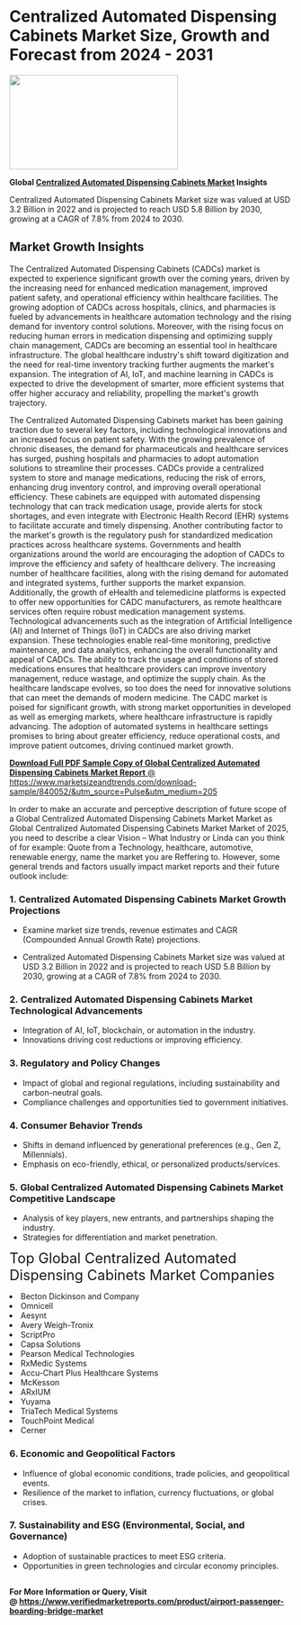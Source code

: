 <H1>Centralized Automated Dispensing Cabinets Market Size, Growth and Forecast from 2024 - 2031</H1><img class="aligncenter size-medium wp-image-584254" src="https://thirdeyenews.in/wp-content/uploads/2024/09/Global-Market-Research-300x168.jpeg" alt="" width="300" height="168" /><p><strong>Global&nbsp;<a href="https://www.marketsizeandtrends.com/download-sample/840052/&amp;utm_source=Pulse&amp;utm_medium=205">Centralized Automated Dispensing Cabinets Market</a> Insights</strong></p><p>Centralized Automated Dispensing Cabinets Market size was valued at USD 3.2 Billion in 2022 and is projected to reach USD 5.8 Billion by 2030, growing at a CAGR of 7.8% from 2024 to 2030.</p><p><h2>Market Growth Insights</h2> <p>The Centralized Automated Dispensing Cabinets (CADCs) market is expected to experience significant growth over the coming years, driven by the increasing need for enhanced medication management, improved patient safety, and operational efficiency within healthcare facilities. The growing adoption of CADCs across hospitals, clinics, and pharmacies is fueled by advancements in healthcare automation technology and the rising demand for inventory control solutions. Moreover, with the rising focus on reducing human errors in medication dispensing and optimizing supply chain management, CADCs are becoming an essential tool in healthcare infrastructure. The global healthcare industry's shift toward digitization and the need for real-time inventory tracking further augments the market's expansion. The integration of AI, IoT, and machine learning in CADCs is expected to drive the development of smarter, more efficient systems that offer higher accuracy and reliability, propelling the market's growth trajectory.</p> <p><a href="#"></a></p> <p>The Centralized Automated Dispensing Cabinets market has been gaining traction due to several key factors, including technological innovations and an increased focus on patient safety. With the growing prevalence of chronic diseases, the demand for pharmaceuticals and healthcare services has surged, pushing hospitals and pharmacies to adopt automation solutions to streamline their processes. CADCs provide a centralized system to store and manage medications, reducing the risk of errors, enhancing drug inventory control, and improving overall operational efficiency. These cabinets are equipped with automated dispensing technology that can track medication usage, provide alerts for stock shortages, and even integrate with Electronic Health Record (EHR) systems to facilitate accurate and timely dispensing. Another contributing factor to the market's growth is the regulatory push for standardized medication practices across healthcare systems. Governments and health organizations around the world are encouraging the adoption of CADCs to improve the efficiency and safety of healthcare delivery. The increasing number of healthcare facilities, along with the rising demand for automated and integrated systems, further supports the market expansion. Additionally, the growth of eHealth and telemedicine platforms is expected to offer new opportunities for CADC manufacturers, as remote healthcare services often require robust medication management systems. Technological advancements such as the integration of Artificial Intelligence (AI) and Internet of Things (IoT) in CADCs are also driving market expansion. These technologies enable real-time monitoring, predictive maintenance, and data analytics, enhancing the overall functionality and appeal of CADCs. The ability to track the usage and conditions of stored medications ensures that healthcare providers can improve inventory management, reduce wastage, and optimize the supply chain. As the healthcare landscape evolves, so too does the need for innovative solutions that can meet the demands of modern medicine. The CADC market is poised for significant growth, with strong market opportunities in developed as well as emerging markets, where healthcare infrastructure is rapidly advancing. The adoption of automated systems in healthcare settings promises to bring about greater efficiency, reduce operational costs, and improve patient outcomes, driving continued market growth. <p><a href="#"></p><p><span class=""><strong>Download Full PDF Sample Copy of Global Centralized Automated Dispensing Cabinets Market Report</strong> @ <a href="https://www.marketsizeandtrends.com/download-sample/840052/&amp;utm_source=Pulse&amp;utm_medium=205" target="_blank">https://www.marketsizeandtrends.com/download-sample/840052/&amp;utm_source=Pulse&amp;utm_medium=205</a></span></p><p>In order to make an accurate and perceptive description of future scope of a Global&nbsp;Centralized Automated Dispensing Cabinets Market Market as Global&nbsp;Centralized Automated Dispensing Cabinets Market Market of 2025, you need to describe a clear Vision &ndash; What Industry or Linda can you think of for example: Quote from a Technology, healthcare, automotive, renewable energy, name the market you are Reffering to. However, some general trends and factors usually impact market reports and their future outlook include:</p><h3>1.&nbsp;<strong>Centralized Automated Dispensing Cabinets Market Growth Projections</strong></h3><ul><li>Examine market size trends, revenue estimates and CAGR (Compounded Annual Growth Rate) projections.</li><li><p>Centralized Automated Dispensing Cabinets Market size was valued at USD 3.2 Billion in 2022 and is projected to reach USD 5.8 Billion by 2030, growing at a CAGR of 7.8% from 2024 to 2030.</p></li></ul><h3>2.&nbsp;<strong>Centralized Automated Dispensing Cabinets Market Technological Advancements</strong></h3><ul><li>Integration of AI, IoT, blockchain, or automation in the industry.</li><li>Innovations driving cost reductions or improving efficiency.</li></ul><h3>3.&nbsp;<strong>Regulatory and Policy Changes</strong></h3><ul><li>Impact of global and regional regulations, including sustainability and carbon-neutral goals.</li><li>Compliance challenges and opportunities tied to government initiatives.</li></ul><h3>4.&nbsp;<strong>Consumer Behavior Trends</strong></h3><ul><li>Shifts in demand influenced by generational preferences (e.g., Gen Z, Millennials).</li><li>Emphasis on eco-friendly, ethical, or personalized products/services.</li></ul><h3>5.&nbsp;<strong>Global Centralized Automated Dispensing Cabinets Market Competitive Landscape</strong></h3><ul><li>Analysis of key players, new entrants, and partnerships shaping the industry.</li><li>Strategies for differentiation and market penetration.</li></ul><p data-pm-slice="1 1 []"><span style="color: inherit; font-family: inherit; font-size: 25px;">Top Global Centralized Automated Dispensing Cabinets Market Companies</span></p><div class="" data-test-id=""><p><li>Becton Dickinson and Company</li><li> Omnicell</li><li> Aesynt</li><li> Avery Weigh-Tronix</li><li> ScriptPro</li><li> Capsa Solutions</li><li> Pearson Medical Technologies</li><li> RxMedic Systems</li><li> Accu-Chart Plus Healthcare Systems</li><li> McKesson</li><li> ARxIUM</li><li> Yuyama</li><li> TriaTech Medical Systems</li><li> TouchPoint Medical</li><li> Cerner</li></p></div><h3>6.&nbsp;<strong>Economic and Geopolitical Factors</strong></h3><ul><li>Influence of global economic conditions, trade policies, and geopolitical events.</li><li>Resilience of the market to inflation, currency fluctuations, or global crises.</li></ul><h3>7.&nbsp;<strong>Sustainability and ESG (Environmental, Social, and Governance)</strong></h3><ul><li>Adoption of sustainable practices to meet ESG criteria.</li><li>Opportunities in green technologies and circular economy principles.</li></ul><h2><strong style="font-size: 14px;">For More Information or Query, Visit @&nbsp;</strong><a style="background-color: #ffffff; font-size: 14px;" href="https://www.marketsizeandtrends.com/report/centralized-automated-dispensing-cabinets-market/" target="_blank">https://www.verifiedmarketreports.com/product/airport-passenger-boarding-bridge-market</a></h2>
